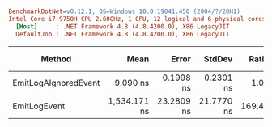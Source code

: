 ``` ini

BenchmarkDotNet=v0.12.1, OS=Windows 10.0.19041.450 (2004/?/20H1)
Intel Core i7-9750H CPU 2.60GHz, 1 CPU, 12 logical and 6 physical cores
  [Host]     : .NET Framework 4.8 (4.8.4200.0), X86 LegacyJIT
  DefaultJob : .NET Framework 4.8 (4.8.4200.0), X86 LegacyJIT


```
|               Method |         Mean |      Error |     StdDev |  Ratio | RatioSD |  Gen 0 | Gen 1 | Gen 2 | Allocated |
|--------------------- |-------------:|-----------:|-----------:|-------:|--------:|-------:|------:|------:|----------:|
| EmitLogAIgnoredEvent |     9.090 ns |  0.1998 ns |  0.2301 ns |   1.00 |    0.00 |      - |     - |     - |         - |
|         EmitLogEvent | 1,534.171 ns | 23.2809 ns | 21.7770 ns | 169.40 |    5.33 | 0.0401 |     - |     - |     216 B |
